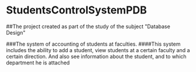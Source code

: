 # StudentsControlSystemPDB
##The project created as part of the study of the subject "Database Design"

###The system of accounting of students at faculties.
####This system includes the ability to add a student, view students at a certain faculty and a certain direction. And also see information about the student, and to which department he is attached
